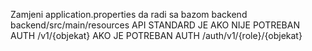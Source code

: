 Zamjeni application.properties da radi sa bazom backend backend/src/main/resources
API STANDARD JE AKO NIJE POTREBAN AUTH /v1/{objekat} AKO JE POTREBAN AUTH /auth/v1/{role}/{objekat} 
